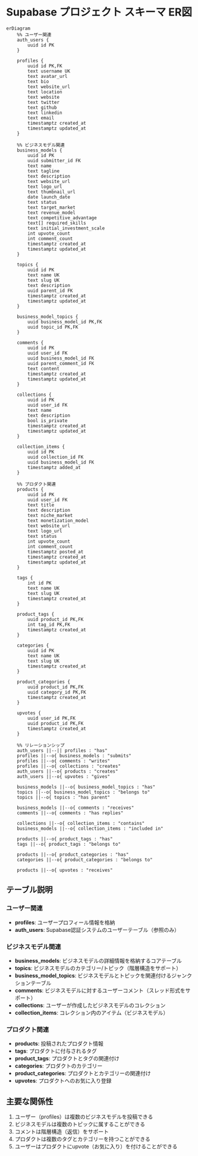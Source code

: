 # Supabase プロジェクト スキーマ ER図

```mermaid
erDiagram
    %% ユーザー関連
    auth_users {
        uuid id PK
    }
    
    profiles {
        uuid id PK,FK
        text username UK
        text avatar_url
        text bio
        text website_url
        text location
        text website
        text twitter
        text github
        text linkedin
        text email
        timestamptz created_at
        timestamptz updated_at
    }
    
    %% ビジネスモデル関連
    business_models {
        uuid id PK
        uuid submitter_id FK
        text name
        text tagline
        text description
        text website_url
        text logo_url
        text thumbnail_url
        date launch_date
        text status
        text target_market
        text revenue_model
        text competitive_advantage
        text[] required_skills
        text initial_investment_scale
        int upvote_count
        int comment_count
        timestamptz created_at
        timestamptz updated_at
    }
    
    topics {
        uuid id PK
        text name UK
        text slug UK
        text description
        uuid parent_id FK
        timestamptz created_at
        timestamptz updated_at
    }
    
    business_model_topics {
        uuid business_model_id PK,FK
        uuid topic_id PK,FK
    }
    
    comments {
        uuid id PK
        uuid user_id FK
        uuid business_model_id FK
        uuid parent_comment_id FK
        text content
        timestamptz created_at
        timestamptz updated_at
    }
    
    collections {
        uuid id PK
        uuid user_id FK
        text name
        text description
        bool is_private
        timestamptz created_at
        timestamptz updated_at
    }
    
    collection_items {
        uuid id PK
        uuid collection_id FK
        uuid business_model_id FK
        timestamptz added_at
    }
    
    %% プロダクト関連
    products {
        uuid id PK
        uuid user_id FK
        text title
        text description
        text niche_market
        text monetization_model
        text website_url
        text logo_url
        text status
        int upvote_count
        int comment_count
        timestamptz posted_at
        timestamptz created_at
        timestamptz updated_at
    }
    
    tags {
        int id PK
        text name UK
        text slug UK
        timestamptz created_at
    }
    
    product_tags {
        uuid product_id PK,FK
        int tag_id PK,FK
        timestamptz created_at
    }
    
    categories {
        uuid id PK
        text name UK
        text slug UK
        timestamptz created_at
    }
    
    product_categories {
        uuid product_id PK,FK
        uuid category_id PK,FK
        timestamptz created_at
    }
    
    upvotes {
        uuid user_id PK,FK
        uuid product_id PK,FK
        timestamptz created_at
    }
    
    %% リレーションシップ
    auth_users ||--|| profiles : "has"
    profiles ||--o{ business_models : "submits"
    profiles ||--o{ comments : "writes"
    profiles ||--o{ collections : "creates"
    auth_users ||--o{ products : "creates"
    auth_users ||--o{ upvotes : "gives"
    
    business_models ||--o{ business_model_topics : "has"
    topics ||--o{ business_model_topics : "belongs to"
    topics ||--o{ topics : "has parent"
    
    business_models ||--o{ comments : "receives"
    comments ||--o{ comments : "has replies"
    
    collections ||--o{ collection_items : "contains"
    business_models ||--o{ collection_items : "included in"
    
    products ||--o{ product_tags : "has"
    tags ||--o{ product_tags : "belongs to"
    
    products ||--o{ product_categories : "has"
    categories ||--o{ product_categories : "belongs to"
    
    products ||--o{ upvotes : "receives"
```

## テーブル説明

### ユーザー関連
- **profiles**: ユーザープロフィール情報を格納
- **auth_users**: Supabase認証システムのユーザーテーブル（参照のみ）

### ビジネスモデル関連
- **business_models**: ビジネスモデルの詳細情報を格納するコアテーブル
- **topics**: ビジネスモデルのカテゴリー/トピック（階層構造をサポート）
- **business_model_topics**: ビジネスモデルとトピックを関連付けるジャンクションテーブル
- **comments**: ビジネスモデルに対するユーザーコメント（スレッド形式をサポート）
- **collections**: ユーザーが作成したビジネスモデルのコレクション
- **collection_items**: コレクション内のアイテム（ビジネスモデル）

### プロダクト関連
- **products**: 投稿されたプロダクト情報
- **tags**: プロダクトに付与されるタグ
- **product_tags**: プロダクトとタグの関連付け
- **categories**: プロダクトのカテゴリー
- **product_categories**: プロダクトとカテゴリーの関連付け
- **upvotes**: プロダクトへのお気に入り登録

## 主要な関係性
1. ユーザー（profiles）は複数のビジネスモデルを投稿できる
2. ビジネスモデルは複数のトピックに属することができる
3. コメントは階層構造（返信）をサポート
4. プロダクトは複数のタグとカテゴリーを持つことができる
5. ユーザーはプロダクトにupvote（お気に入り）を付けることができる
